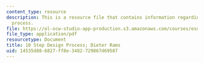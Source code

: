 ```yaml
---
content_type: resource
description: This is a resource file that contains information regarding 10 step design
  process.
file: https://ol-ocw-studio-app-production.s3.amazonaws.com/courses/esd-051j-engineering-innovation-and-design-fall-2012/14535d886827ff8e3482729867d69587_MITESD_051JF12_Lec02.pdf
file_type: application/pdf
resourcetype: Document
title: 10 Step Design Process; Dieter Rams
uid: 14535d88-6827-ff8e-3482-729867d69587
---
```

